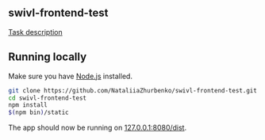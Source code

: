 ## swivl-frontend-test

[Task description](https://gist.github.com/jsulima/947dde8647e1d792c29ae440addb0f78)

## Running locally

Make sure you have [Node.js](http://nodejs.org/) installed.

```sh
git clone https://github.com/NataliiaZhurbenko/swivl-frontend-test.git
cd swivl-frontend-test
npm install
$(npm bin)/static
```

The app should now be running on [127.0.0.1:8080/dist](http://127.0.0.1:8080/dist).
